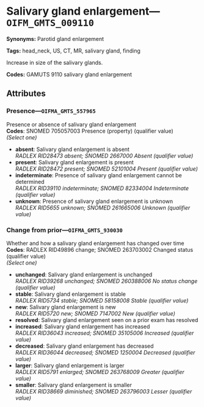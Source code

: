 # Salivary gland enlargement—`OIFM_GMTS_009110`

**Synonyms:** Parotid gland enlargement

**Tags:** head_neck, US, CT, MR, salivary gland, finding

Increase in size of the salivary glands.

**Codes:** GAMUTS 9110 salivary gland enlargement

## Attributes

### Presence—`OIFMA_GMTS_557965`

Presence or absence of salivary gland enlargement  
**Codes**: SNOMED 705057003 Presence (property) (qualifier value)  
*(Select one)*

- **absent**: Salivary gland enlargement is absent  
_RADLEX RID28473 absent; SNOMED 2667000 Absent (qualifier value)_
- **present**: Salivary gland enlargement is present  
_RADLEX RID28472 present; SNOMED 52101004 Present (qualifier value)_
- **indeterminate**: Presence of salivary gland enlargement cannot be determined  
_RADLEX RID39110 indeterminate; SNOMED 82334004 Indeterminate (qualifier value)_
- **unknown**: Presence of salivary gland enlargement is unknown  
_RADLEX RID5655 unknown; SNOMED 261665006 Unknown (qualifier value)_

### Change from prior—`OIFMA_GMTS_930030`

Whether and how a salivary gland enlargement has changed over time  
**Codes**: RADLEX RID49896 change; SNOMED 263703002 Changed status (qualifier value)  
*(Select one)*

- **unchanged**: Salivary gland enlargement is unchanged  
_RADLEX RID39268 unchanged; SNOMED 260388006 No status change (qualifier value)_
- **stable**: Salivary gland enlargement is stable  
_RADLEX RID5734 stable; SNOMED 58158008 Stable (qualifier value)_
- **new**: Salivary gland enlargement is new  
_RADLEX RID5720 new; SNOMED 7147002 New (qualifier value)_
- **resolved**: Salivary gland enlargement seen on a prior exam has resolved  
- **increased**: Salivary gland enlargement has increased  
_RADLEX RID36043 increased; SNOMED 35105006 Increased (qualifier value)_
- **decreased**: Salivary gland enlargement has decreased  
_RADLEX RID36044 decreased; SNOMED 1250004 Decreased (qualifier value)_
- **larger**: Salivary gland enlargement is larger  
_RADLEX RID5791 enlarged; SNOMED 263768009 Greater (qualifier value)_
- **smaller**: Salivary gland enlargement is smaller  
_RADLEX RID38669 diminished; SNOMED 263796003 Lesser (qualifier value)_